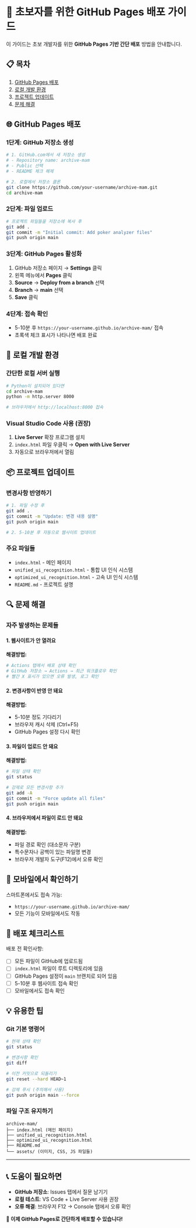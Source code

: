 # 🚀 초보자를 위한 GitHub Pages 배포 가이드

이 가이드는 초보 개발자를 위한 **GitHub Pages 기반 간단 배포** 방법을 안내합니다.

## 📋 목차
1. [GitHub Pages 배포](#github-pages-배포)
2. [로컬 개발 환경](#로컬-개발-환경)
3. [프로젝트 업데이트](#프로젝트-업데이트)
4. [문제 해결](#문제-해결)

## 🌐 GitHub Pages 배포

### 1단계: GitHub 저장소 생성
```bash
# 1. GitHub.com에서 새 저장소 생성
# - Repository name: archive-mam
# - Public 선택
# - README 체크 해제

# 2. 로컬에서 저장소 클론
git clone https://github.com/your-username/archive-mam.git
cd archive-mam
```

### 2단계: 파일 업로드
```bash
# 프로젝트 파일들을 저장소에 복사 후
git add .
git commit -m "Initial commit: Add poker analyzer files"
git push origin main
```

### 3단계: GitHub Pages 활성화
1. GitHub 저장소 페이지 → **Settings** 클릭
2. 왼쪽 메뉴에서 **Pages** 클릭
3. **Source** → **Deploy from a branch** 선택
4. **Branch** → **main** 선택
5. **Save** 클릭

### 4단계: 접속 확인
- 5-10분 후 `https://your-username.github.io/archive-mam/` 접속
- 초록색 체크 표시가 나타나면 배포 완료

## 🔧 로컬 개발 환경

### 간단한 로컬 서버 실행
```bash
# Python이 설치되어 있다면
cd archive-mam
python -m http.server 8000

# 브라우저에서 http://localhost:8000 접속
```

### Visual Studio Code 사용 (권장)
1. **Live Server** 확장 프로그램 설치
2. `index.html` 파일 우클릭 → **Open with Live Server**
3. 자동으로 브라우저에서 열림

## 📦 프로젝트 업데이트

### 변경사항 반영하기
```bash
# 1. 파일 수정 후
git add .
git commit -m "Update: 변경 내용 설명"
git push origin main

# 2. 5-10분 후 자동으로 웹사이트 업데이트
```

### 주요 파일들
- `index.html` - 메인 페이지
- `unified_ui_recognition.html` - 통합 UI 인식 시스템
- `optimized_ui_recognition.html` - 고속 UI 인식 시스템
- `README.md` - 프로젝트 설명

## 🔍 문제 해결

### 자주 발생하는 문제들

#### 1. 웹사이트가 안 열려요
**해결방법:**
```bash
# Actions 탭에서 배포 상태 확인
# GitHub 저장소 → Actions → 최근 워크플로우 확인
# 빨간 X 표시가 있으면 오류 발생, 로그 확인
```

#### 2. 변경사항이 반영 안 돼요
**해결방법:**
- 5-10분 정도 기다리기
- 브라우저 캐시 삭제 (Ctrl+F5)
- GitHub Pages 설정 다시 확인

#### 3. 파일이 업로드 안 돼요
**해결방법:**
```bash
# 파일 상태 확인
git status

# 강제로 모든 변경사항 추가
git add -A
git commit -m "Force update all files"
git push origin main
```

#### 4. 브라우저에서 파일이 로드 안 돼요
**해결방법:**
- 파일 경로 확인 (대소문자 구분)
- 특수문자나 공백이 있는 파일명 변경
- 브라우저 개발자 도구(F12)에서 오류 확인

## 📱 모바일에서 확인하기

스마트폰에서도 접속 가능:
- `https://your-username.github.io/archive-mam/`
- 모든 기능이 모바일에서도 작동

## 🎯 배포 체크리스트

배포 전 확인사항:
- [ ] 모든 파일이 GitHub에 업로드됨
- [ ] `index.html` 파일이 루트 디렉토리에 있음
- [ ] GitHub Pages 설정이 `main` 브랜치로 되어 있음
- [ ] 5-10분 후 웹사이트 접속 확인
- [ ] 모바일에서도 접속 확인

## 💡 유용한 팁

### Git 기본 명령어
```bash
# 현재 상태 확인
git status

# 변경사항 확인
git diff

# 이전 커밋으로 되돌리기
git reset --hard HEAD~1

# 강제 푸시 (주의해서 사용)
git push origin main --force
```

### 파일 구조 유지하기
```
archive-mam/
├── index.html (메인 페이지)
├── unified_ui_recognition.html
├── optimized_ui_recognition.html
├── README.md
└── assets/ (이미지, CSS, JS 파일들)
```

---

## 📞 도움이 필요하면

- **GitHub 저장소**: Issues 탭에서 질문 남기기
- **로컬 테스트**: VS Code + Live Server 사용 권장
- **오류 해결**: 브라우저 F12 → Console 탭에서 오류 확인

**🎉 이제 GitHub Pages로 간단하게 배포할 수 있습니다!**